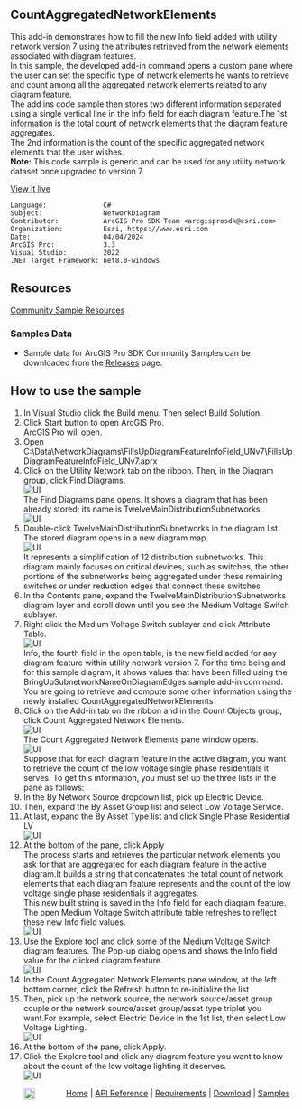## CountAggregatedNetworkElements

<!-- TODO: Write a brief abstract explaining this sample -->
This add-in demonstrates how to fill the new Info field added with utility network version 7 using the attributes retrieved from the network elements associated with diagram features.  
In this sample, the developed add-in command opens a custom pane where the user can set the specific type of network elements he wants to retrieve and count among all the aggregated network elements related to any diagram feature.  
The add ins code sample then stores two different information separated using a single vertical line in the Info field for each diagram feature.The 1st information is the total count of network elements that the diagram feature aggregates.  
The 2nd information is the count of the specific aggregated network elements that the user wishes.  
**Note:** This code sample is generic and can be used for any utility network dataset once upgraded to version 7.  
  


<a href="https://pro.arcgis.com/en/pro-app/sdk/" target="_blank">View it live</a>

<!-- TODO: Fill this section below with metadata about this sample-->
```
Language:              C#
Subject:               NetworkDiagram
Contributor:           ArcGIS Pro SDK Team <arcgisprosdk@esri.com>
Organization:          Esri, https://www.esri.com
Date:                  04/04/2024
ArcGIS Pro:            3.3
Visual Studio:         2022
.NET Target Framework: net8.0-windows
```

## Resources

[Community Sample Resources](https://github.com/Esri/arcgis-pro-sdk-community-samples#resources)

### Samples Data

* Sample data for ArcGIS Pro SDK Community Samples can be downloaded from the [Releases](https://github.com/Esri/arcgis-pro-sdk-community-samples/releases) page.  

## How to use the sample
<!-- TODO: Explain how this sample can be used. To use images in this section, create the image file in your sample project's screenshots folder. Use relative url to link to this image using this syntax: ![My sample Image](FacePage/SampleImage.png) -->
     
  
1. In Visual Studio click the Build menu. Then select Build Solution.
2. Click Start button to open ArcGIS Pro.   
ArcGIS Pro will open.  
3. Open C:\Data\NetworkDiagrams\FillsUpDiagramFeatureInfoField_UNv7\FillsUpDiagramFeatureInfoField_UNv7.aprx  
4. Click on the Utility Network tab on the ribbon. Then, in the Diagram group, click Find Diagrams.  
![UI](Screenshots/Screenshot1.png)  
The Find Diagrams pane opens. It shows a diagram that has been already stored; its name is TwelveMainDistributionSubnetworks.  
![UI](Screenshots/Screenshot2.png)  
5. Double-click TwelveMainDistributionSubnetworks in the diagram list.  
The stored diagram opens in a new diagram map.  
![UI](Screenshots/Screenshot3.png)  
It represents a simplification of 12 distribution subnetworks. This diagram mainly focuses on critical devices, such as switches, the other portions of the subnetworks being aggregated under these remaining switches or under reduction edges that connect these switches  
6. In the Contents pane, expand the TwelveMainDistributionSubnetworks diagram layer and scroll down until you see the Medium Voltage Switch sublayer.  
7. Right click the Medium Voltage Switch sublayer and click Attribute Table.  
![UI](Screenshots/Screenshot4.png)  
Info, the fourth field in the open table, is the new field added for any diagram feature within utility network version 7. For the time being and for this sample diagram, it shows values that have been filled using the BringUpSubnetworkNameOnDiagramEdges sample add-in command.  
You are going to retrieve and compute some other information using the newly installed CountAggregatedNetworkElements  
8. Click on the Add-in tab on the ribbon and in the Count Objects group, click Count Aggregated Network Elements.  
![UI](Screenshots/Screenshot5.png)  
The Count Aggregated Network Elements pane window opens.  
![UI](Screenshots/Screenshot6.png)  
Suppose that for each diagram feature in the active diagram, you want to retrieve the count of the low voltage single phase residentials it serves. To get this information, you must set up the three lists in the pane as follows:  
9. In the By Network Source dropdown list, pick up Electric Device.  
10. Then, expand the By Asset Group list and select Low Voltage Service.  
11. At last, expand the By Asset Type list and click Single Phase Residential LV  
![UI](Screenshots/Screenshot7.png)  
12. At the bottom of the pane, click Apply  
The process starts and retrieves the particular network elements you ask for that are aggregated for each diagram feature in the active diagram.It builds a string that concatenates the total count of network elements that each diagram feature represents and the count of the low voltage single phase residentials it aggregates.  
This new built string is saved in the Info field for each diagram feature.  
The open Medium Voltage Switch attribute table refreshes to reflect these new Info field values.  
![UI](Screenshots/Screenshot8.png)  
13. Use the Explore tool and click some of the Medium Voltage Switch diagram features. The Pop-up dialog opens and shows the Info field value for the clicked diagram feature.  
![UI](Screenshots/Screenshot9.png)  
14. In the Count Aggregated Network Elements pane window, at the left bottom corner, click the Refresh button to re-initialize the list  
15. Then, pick up the network source, the network source/asset group couple or the network source/asset group/asset type triplet you want.For example, select Electric Device in the 1st list, then select Low Voltage Lighting.  
![UI](Screenshots/Screenshot10.png)  
16. At the bottom of the pane, click Apply.  
17. Click the Explore tool and click any diagram feature you want to know about the count of the low voltage lighting it deserves.  
![UI](Screenshots/Screenshot11.png)  
  

<!-- End -->

&nbsp;&nbsp;&nbsp;&nbsp;&nbsp;&nbsp;<img src="https://esri.github.io/arcgis-pro-sdk/images/ArcGISPro.png"  alt="ArcGIS Pro SDK for Microsoft .NET Framework" height = "20" width = "20" align="top"  >
&nbsp;&nbsp;&nbsp;&nbsp;&nbsp;&nbsp;&nbsp;&nbsp;&nbsp;&nbsp;&nbsp;&nbsp;
[Home](https://github.com/Esri/arcgis-pro-sdk/wiki) | <a href="https://pro.arcgis.com/en/pro-app/latest/sdk/api-reference" target="_blank">API Reference</a> | [Requirements](https://github.com/Esri/arcgis-pro-sdk/wiki#requirements) | [Download](https://github.com/Esri/arcgis-pro-sdk/wiki#installing-arcgis-pro-sdk-for-net) | <a href="https://github.com/esri/arcgis-pro-sdk-community-samples" target="_blank">Samples</a>
